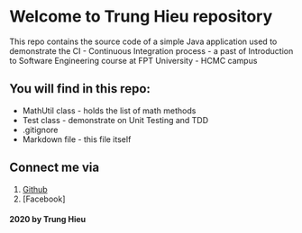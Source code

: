# Welcome to Trung Hieu repository 
  This repo contains the source code of a simple Java application
  used to demonstrate the CI - Continuous Integration process - a
  past of Introduction to Software Engineering course at FPT University - HCMC campus

## You will find in this repo:
*  MathUtil class - holds the list of math methods
*  Test class - demonstrate on Unit Testing and TDD
*  .gitignore
*  Markdown file - this file itself

## Connect me via
1. [Github](https://github.com/trunghieubattle)
2. [Facebook]

#### 2020 by Trung Hieu